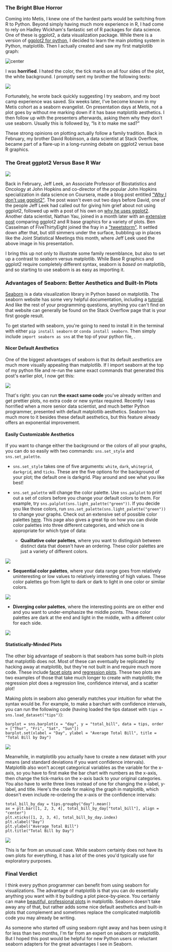 ### The Bright Blue Horror

Coming into Metis, I knew one of the hardest parts would be switching from R to Python. Beyond simply having much more experience in R, I had come to rely on Hadley Wickham's fantastic set of R packages for data science. One of these is ggplot2, a data visualization package. While there is a version of [ggplot2 for python](http://ggplot.yhathq.com), I decided to learn the main plotting system in Python, matplotlib. Then I actually created and saw my first matplotlib graph:

![center](http://robinsones.github.io/images/blog_post_ugly_plot.png)

I was **horrified**. I hated the color, the tick marks on all four sides of the plot, the white background. I promptly sent my brother the following texts: 

![](http://robinsones.github.io/images/Dave-test.png)

Fortunately, he wrote back quickly suggesting I try seaborn, and my boot camp experience was saved. Six weeks later, I've become known in my Metis cohort as a seaborn evangelist. On presentation days at Metis, not a plot goes by without me marking down if it has base matplotlib aesthetics. I then follow up with the presenters afterwards, asking them why they don't use seaborn. Usually this is followed by, “Is it to make me sad?" 

These strong opinions on plotting actually follow a family tradition. Back in February, my brother David Robinson, a data scientist at Stack Overflow, became part of a flare-up in a long-running debate on ggplot2 versus base R graphics. 

### The Great ggplot2 Versus Base R War

![](http://robinsones.github.io/images/joker_pic.png)

Back in February, Jeff Leek, an Associate Professor of Biostatistics and Oncology at John Hopkins and co-director of the popular John Hopkins specialization in data science on Coursera, made a blog post entitled ["Why I don't use ggplot2"](http://simplystatistics.org/2016/02/11/why-i-dont-use-ggplot2/). The post wasn't even out two days before David, one of the people Jeff Leek had called out for giving him grief about not using ggplot2, followed up with a post of his own on [why he uses ggplot2](http://varianceexplained.org/r/why-I-use-ggplot2/). Another data scientist, Nathan Yau, joined in a month later with an [extensive post](https://flowingdata.com/2016/03/22/comparing-ggplot2-and-r-base-graphics/) comparing ggplot2 and R base graphics for a variety of plots. Ben Casselman of FiveThirtyEight joined the fray in a ["tweetstorm"](https://twitter.com/bencasselman/status/712405057388601344). It settled down after that, but still simmers under the surface, bubbling up in places like the Joint Statistical Meetings this month, where Jeff Leek used the above image in his presentation. 

I bring this up not only to illustrate some family resemblance, but also to set up a contrast to seaborn versus matplotlib. While Base R graphics and ggplot2 require completely different syntax, seaborn is *based on* matplotlib, and so starting to use seaborn is as easy as importing it. 

### Advantages of Seaborn: Better Aesthetics and Built-In Plots

[Seaborn](https://stanford.edu/~mwaskom/software/seaborn/) is a data visualization library in Python based on matplotlib. The seaborn website has some very helpful documentation, including a [tutorial](https://stanford.edu/~mwaskom/software/seaborn/tutorial.html). And like the rest of your programming questions, anything you can't find on that website can generally be found on the Stack Overflow page that is your first google result. 

To get started with seaborn, you're going to need to install it in the terminal with either `pip install seaborn` or `conda install seaborn`. Then simply include `import seaborn as sns` at the top of your python file, .

#### Nicer Default Aesthetics

One of the biggest advantages of seaborn is that its default aesthetics are much more visually appealing than matplotlib. If I import seaborn at the top of my python file and re-run the same exact commands that generated this post's earlier plot, I now get this: 

![](http://robinsones.github.io/images/blog_post_pretty_plot.png)

That's right: you can run **the exact same code** you've already written and get prettier plots, no extra code or new syntax required. Recently I was horrified when a more senior data scientist, and much better Python programmer, presented with default matplotlib aesthetics. Seaborn has much more to it besides these default aesthetics, but this feature already offers an exponential improvement. 

#### Easily Customizable Aesthetics

If you want to change either the background or the colors of all your graphs, you can do so easily with two commands: `sns.set_style` and `sns.set_palette`. 

- `sns.set_style` takes one of five arguments: `white`, `dark`, `whitegrid`, `darkgrid`, and `ticks`. These are the five options for the background of your plot; the default one is darkgrid. Play around and see what you like best!

- `sns.set_palette` will change the color palette. Use `sns.palplot` to print out a set of colors before you change your default colors to them. For example, try `sns.palplot(sns.light_palette("green"))`. If you decide you like those colors, run `sns.set_palette(sns.light_palette("green"))` to change your graphs. Check out an extensive set of possible color palettes [here](https://stanford.edu/~mwaskom/software/seaborn/tutorial/color_palettes.html). This page also gives a great tip on how you can divide color palettes into three different categories, and which one is appropriate for which type of data: 
  - **Qualitative color palettes**, where you want to distinguish between distinct data that doesn't have an ordering. These color palettes are just a variety of different colors. 

![](http://robinsones.github.io/images/qualitative_color_palette.png)

  - **Sequential color palettes**, where your data range goes from relatively uninteresting or low values to relatively interesting of high values. These color palettes go from light to dark or dark to light in one color or similar colors. 

![](http://robinsones.github.io/images/sequential_color_palette.png)

  - **Diverging color palettes**, where the interesting points are on either end and you want to under-emphasize the middle points. These color palettes are dark at the end and light in the middle, with a different color for each side. 

![](http://robinsones.github.io/images/divergent_color_palette.png)

#### Statistically-Minded Plots 

The other big advantage of seaborn is that seaborn has some built-in plots that matplotlib does not. Most of these can eventually be replicated by hacking away at matplotlib, but they're not built in and require much more code. These include [facet plots](https://stanford.edu/~mwaskom/software/seaborn/generated/seaborn.FacetGrid.html) and [regression plots](https://stanford.edu/~mwaskom/software/seaborn/generated/seaborn.regplot.html). These two plots are two examples of those that take much longer to create with matplotlib; the regression plot does a regression line, confidence interval, and a scatter plot!

Making plots in seaborn also generally matches your intuition for what the syntax would be. For example, to make a barchart with confidence intervals, you can run the following code (having loaded the tips dataset with `tips = sns.load_dataset("tips")`):

```
barplot = sns.barplot(x = "day", y = "total_bill", data = tips, order = ["Thur", "Fri", "Sat", "Sun"])
barplot.set(xlabel = "Day", ylabel = "Average Total Bill", title = "Total Bill by Day")
```

![](http://robinsones.github.io/images/pretty_bar_chart.png)

Meanwhile, in matplotlib you actually have to create a new dataset with your means (and standard deviations if you want confidence intervals). Matplotlib also won't accept categorical variables as the variable for the x-axis, so you have to first make the bar chart with numbers as the x-axis, then change the tick-marks on the x-axis back to your original categories. You also have to write three lines instead of one for changing the x-label, y-label, and title. Here's the code for making the graph in matplotlib, which doesn't even include re-ordering the x-axis or the confidence intervals:

```
total_bill_by_day = tips.groupby("day").mean()
ax = plt.bar([1, 2, 3, 4], total_bill_by_day["total_bill"], align = "center")
plt.xticks([1, 2, 3, 4], total_bill_by_day.index)
plt.xlabel("Day")
plt.ylabel("Average Total Bill")
plt.title("Total Bill by Day")
```

![](http://robinsones.github.io/images/ugly_bar_chart.png)

This is far from an unusual case. While seaborn certainly does not have its own plots for everything, it has a lot of the ones you'd typically use for exploratory purposes. 

### Final Verdict

I think every python programmer can benefit from using seaborn for visualizations. The advantage of matplotlib is that you can do essentially anything you want with it by building a plot piece-by-piece. You certainly can make [beautiful, professional plots](http://www.randalolson.com/2014/06/28/how-to-make-beautiful-data-visualizations-in-python-with-matplotlib/) in matplotlib. Seaborn doesn't take away any of that, but rather adds some nice default aesthetics and built-in plots that complement and sometimes replace the complicated matplotlib code you may already be writing. 

As someone who started off using seaborn right away and has been using it for less than two months, I'm far from an expert on seaborn or matplotlib. But I hoped this post would be helpful for new Python users or reluctant seaborn adapters for the great advantages I see in Seaborn. 



